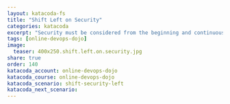 ```yaml
---
layout: katacoda-fs
title: "Shift Left on Security"
categories: katacoda
excerpt: "Security must be considered from the beginning and continuously assessed."
tags: [online-devops-dojo]
image:
  teaser: 400x250.shift.left.on.security.jpg
share: true
order: 140
katacoda_account: online-devops-dojo
katacoda_course: online-devops-dojo
katacoda_scenario: shift-security-left
katacoda_next_scenario: 
---
```


<script src="//katacoda.com/embed.js"></script>
<div id="katacoda-scenario-1"
    data-katacoda-id="{{ page.katacoda_account }}/courses/{{ page.katacoda_course }}/{{ page.katacoda_scenario }}"
    data-katacoda-ctatext="Continue Online DevOps Dojo"
    data-katacoda-color="004d7f"
    data-katacoda-externalcss="https://dxc-technology.github.io/about-devops-dojo/css/DXC.css"
    data-katacoda-font="GT-Walsheim-Pro-Regular"
    data-katacoda-fontheader="GT-Walsheim-Pro-Bold"
    style="height: calc(100vh); width: (100% - 68px); padding-top: 55px;"></div>
<br>
    <!-- data-katacoda-ctaurl="{{ site.url }}/katacoda/{{ page.katacoda_next_scenario }}" -->
